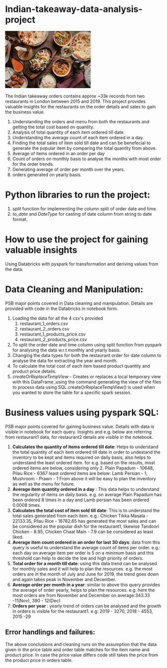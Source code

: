 # Indian-takeaway-data-analysis-project
![Indian-takeaway](img_takeaway/indian_takeaway2.jpg)

The Indian takeaway orders contains approx ~33k records from two restaurants in London between 2015 and 2019. This project provides valuable insights for the restaurants on the order details and sales to gain the business value. 

1.  Understanding the orders and menu from both the restaurants and getting the total cost based on quantity.
2.  Analysis of total quantity of each item ordered till date.
3.  Understanding the average count of each item ordered in a day.
4.  Finding the total sales of item sold till date and can be benefecial to generate the popular item by comparing the total quantity from above.
5. Average of items ordered in an order per day
6.  Count of orders on monthly basis to analyse the months with most order for the order trends.
7.  Generating average of order per month over the years.
8. orders generated on yearly basis.

# Python libraries to run the project:
1. *split* function for implementing the column split of order date and time.
2.  *to_date* and *DateType* for casting of date column from string to date format.
# How to use the project for gaining valuable insights
Using Databricks with pyspark for transformation and deriving values from the data.
# Data Cleaning and Manipulation:
PSB major points covered in Data cleaning and manipulation. Details are provided with code in the Databricks in notebook form.
1.  Loading the data for all the 4 csv's provided 
    1.  restaurant_1_orders.csv
    2.  restaurant_2_orders.csv
    3.  restaurant_1_products_price.csv
    4.  restaurant_2_products_price.csv
2.  To split the order date and time column using split function from pyspark for analysing the data w.r.t monthly and yearly basis.
3.  Changing the data types for both the restaurant order for date column to analyse the data for extracting the year and month.
4.  To calculate the total cost of each item based product quantity and product price details.
5.  *createOrReplaceTempView* - Creates or replaces a local temporary view with this DataFrame ,using the command generating the view of the files to process data using SQL.createOrReplaceTempView() is used when you wanted to store the table for a specific spark session.

# Business values using pyspark SQL:
PSB major points covered for gaining business value. Details with data is visible in notebook for each query. Insights and e.g. below are referring from restaurant1 data, for restaurant2 details are visible in the notebook.
1.  **Calculates the quantity of items ordered till date**: Helps to understand the total quantity of each item ordered till date in order to undestand the inventory to be kept and items required on daily basis, also helps to understand the least ordered item.
for e.g. based on the results, most ordered items are below, considering only 2. 
Plain Papadum  - 10648,
Pilau Rice     - 6367 
least ordered items are below:
Lamb Persian   - 1,
Mushroom - Prawn - 1
From above it will be easy to plan the inventory as well as the menu for future.
2.  **Average item quantity ordered in a day** : This data helps to understand the regularity of items on daily basis.
e.g. on average Plain Papadum has been ordered 8 times in a day and Lamb persian has been ordered 0.0008 times.
3.  **Calculates the total cost of item sold till date**: This is to understand the total sales generated from each item. 
e.g.: Chicken Tikka Masala - 22133.35,
Pilau Rice - 18782.65 has generated the most sales and can be considered as the popular dish for the restaurant1, likewise 
Tandoori Chicken - 8.95,
Chicken Chaat Main - 7.9 can be considered as least liked. 
4.  **Average item count ordered in an order for last 30 days**: data from this query is useful to understand the average count of items per order.
e.g.: each day on average item per order is 5 on a minimum basis and this threshold can help to decide the low and high priority of orders.
5.  **Total order for a month till date**: using this data trend can be analysed for monthly sales and it will help to plan the resources.
e.g. the most orders are in the month of July and June for 2019, the trend goes down and again takes peak in November and December.
6.  **Average order per month in a year**: similar to above this query provides the average of order yearly, helps to plan the resources.
e.g. here the most orders are from November and December on average:343.33 -11(Nov),
                    390 - 12(Dec)
7.  **Orders per year** : yearly trend of orders can be analysed and the growth in orders is visible for the restaurant1.
e.g: 2019 - 3270,
     2018 - 4553,
     2015 -29

## Error handlings and failures:
The above conclusions and cleaning runs on the assumption that the data given in the price table and order table matches for the item name and product price.
In case the price value differs code still takes the price from the product price in orders table.




